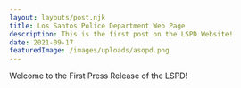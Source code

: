 ```yaml
---
layout: layouts/post.njk
title: Los Santos Police Department Web Page
description: This is the first post on the LSPD Website!
date: 2021-09-17
featuredImage: /images/uploads/asopd.png
---
```


Welcome to the First Press Release of the LSPD!